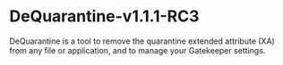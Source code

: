 # DeQuarantine-v1.1.1-RC3
 DeQuarantine is a tool to remove the quarantine extended attribute (XA) from any file or application, and to manage your Gatekeeper settings.
